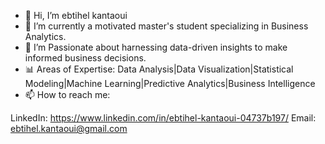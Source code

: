 - 👋 Hi, I’m ebtihel kantaoui
- 🌱 I’m currently a motivated master's student specializing in Business Analytics.
- 👀 I’m Passionate about harnessing data-driven insights to make informed business decisions.
- 📊 Areas of Expertise: Data Analysis|Data Visualization|Statistical Modeling|Machine Learning|Predictive Analytics|Business Intelligence
- 📫 How to reach me:
  
LinkedIn: https://www.linkedin.com/in/ebtihel-kantaoui-04737b197/ 
Email: ebtihel.kantaoui@gmail.com

<!---
ebtihel17/ebtihel17 is a ✨ special ✨ repository because its `README.md` (this file) appears on your GitHub profile.
You can click the Preview link to take a look at your changes.
--->
